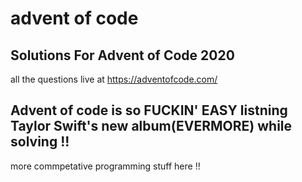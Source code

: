 # advent of code
## Solutions For Advent of Code 2020
all the questions live at https://adventofcode.com/

Advent of code is so FUCKIN' EASY listning Taylor Swift's new album(EVERMORE) while solving !!
---

more commpetative programming stuff here !!
